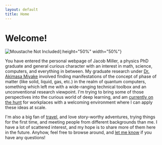 ```yaml
---
layout: default
title: Home
---
```

# Welcome!

![Moustache Not Included]({{site.baseurl}}/assets/moi.jpg){:height="50%" width="50%"}

You have entered the personal webpage of Jacob Miller, a physics PhD graduate and general curious character with an interest in math, science, computers, and everything in between. My graduate research under [Dr. Akimasa Miyake](https://cquic.unm.edu/miyake-group/) involved finding manifestations of the concept of phase of matter (like solid, liquid, gas, etc.) in the realm of quantum computers, something which left me with a wide-ranging technical toolbox and an unconventional research viewpoint. I'm trying to bring some of those perspectives into the curious world of deep learning, and am [currently on the hunt]({{site.baseurl}}/work.html) for workplaces with a welcoming environment where I can apply these ideas at scale.

I'm also a big fan of [travel]({{site.baseurl}}/travel.html), and love story-worthy adventures, trying things for the first time, and meeting people from different backgrounds than me. I have a lot of scattered interest, and my hope is to share more of them here in the future. Anyhow, feel free to browse around, and [let me know](mailto:jmjacobmiller@gmail.com) if you have any questions!